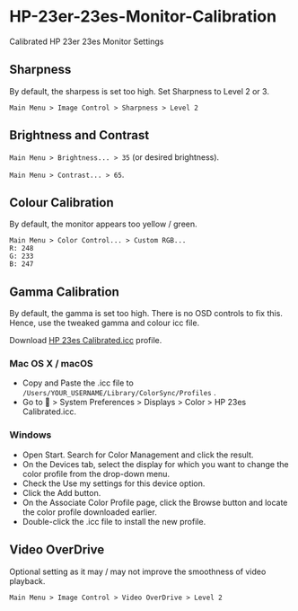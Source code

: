 # HP-23er-23es-Monitor-Calibration
Calibrated HP 23er 23es Monitor Settings


## Sharpness

By default, the sharpess is set too high. Set Sharpness to Level 2 or 3.

```
Main Menu > Image Control > Sharpness > Level 2
```

## Brightness and Contrast

`Main Menu > Brightness... > 35` (or desired brightness).

`Main Menu > Contrast... > 65`.


## Colour Calibration

By default, the monitor appears too yellow / green.
```
Main Menu > Color Control... > Custom RGB... 
R: 248
G: 233
B: 247
```

## Gamma Calibration

By default, the gamma is set too high. There is no OSD controls to fix this. Hence, use the tweaked gamma and colour icc file.

Download [HP 23es Calibrated.icc](https://raw.githubusercontent.com/younglim/HP-23er-23es-Monitor-Calibration/master/HP%2023es%20Calibrated.icc) profile.


### Mac OS X / macOS
- Copy and Paste the .icc file to `/Users/YOUR_USERNAME/Library/ColorSync/Profiles` .
- Go to  > System Preferences > Displays > Color > HP 23es Calibrated.icc.


### Windows
- Open Start. Search for Color Management and click the result.
- On the Devices tab, select the display for which you want to change the color profile from the drop-down menu.
- Check the Use my settings for this device option.
- Click the Add button.
- On the Associate Color Profile page, click the Browse button and locate the color profile downloaded earlier.
- Double-click the .icc file to install the new profile.


## Video OverDrive

Optional setting as it may / may not improve the smoothness of video playback.

`Main Menu > Image Control > Video OverDrive > Level 2`
